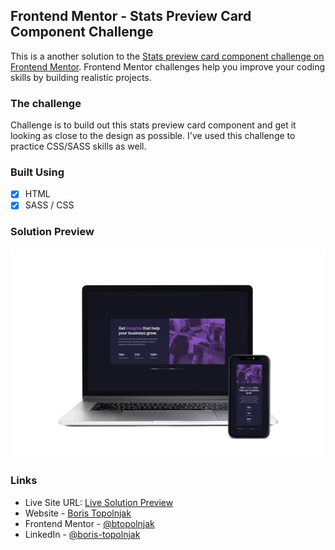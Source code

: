 ## Frontend Mentor - Stats Preview Card Component Challenge
This is a another solution to the [Stats preview card component challenge on Frontend Mentor](https://www.frontendmentor.io/challenges/stats-preview-card-component-8JqbgoU62). Frontend Mentor challenges help you improve your coding skills by building realistic projects.

### The challenge
Challenge is to build out this stats preview card component and get it looking as close to the design as possible. I've used this challenge to practice CSS/SASS skills as well.

### Built Using
- [x] HTML
- [x] SASS / CSS

### Solution Preview
![](./screenshot.png)

### Links
- Live Site URL: [Live Solution Preview](https://btopolnjak.github.io/fm-stats-preview-card-component/)
- Website - [Boris Topolnjak](https://github.com/btopolnjak)
- Frontend Mentor - [@btopolnjak](https://www.frontendmentor.io/profile/btopolnjak)
- LinkedIn - [@boris-topolnjak](https://www.linkedin.com/in/boris-topolnjak-23334b104/)